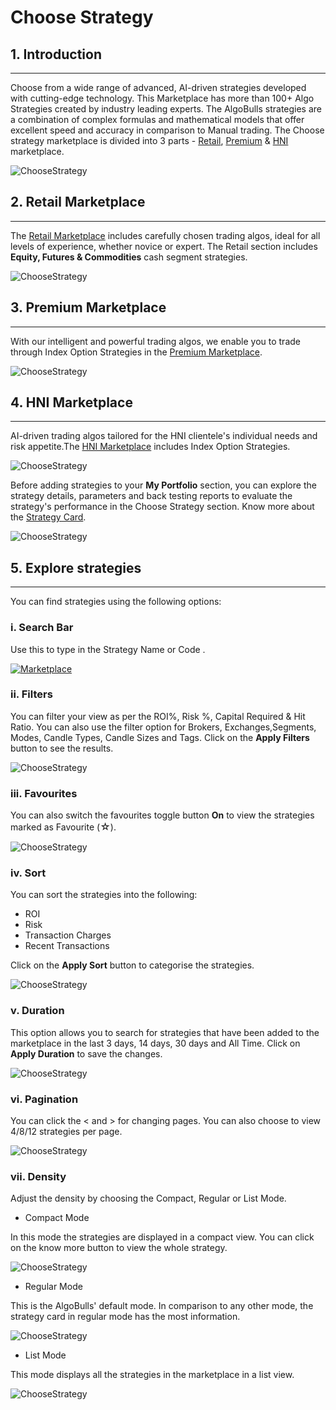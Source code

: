 # Choose Strategy

## 1. Introduction
---

Choose from a wide range of advanced, AI-driven strategies developed with cutting-edge technology.
This Marketplace has more than 100+ Algo Strategies created by industry leading experts. The AlgoBulls strategies are a combination of complex formulas and mathematical models that offer excellent speed and accuracy in comparison to Manual trading. 
The Choose strategy marketplace is divided into 3 parts - [Retail](https://app.algobulls.com/marketplace/category/retail), [Premium](https://app.algobulls.com/marketplace/category/premium) & [HNI](https://app.algobulls.com/marketplace/category/hni) marketplace.


![ChooseStrategy](imgs/cs1.png)

## 2. Retail Marketplace
---

The [Retail Marketplace]((https://app.algobulls.com/marketplace/category/retail)) includes carefully chosen trading algos, ideal for all levels of experience, whether novice or expert. The Retail section includes **Equity, Futures & Commodities** cash segment strategies.

![ChooseStrategy](imgs/retail_marketplace.png)

## 3. Premium Marketplace
---

With our intelligent and powerful trading algos, we enable you to trade through Index Option Strategies in the [Premium Marketplace](https://app.algobulls.com/marketplace/category/premium). 

![ChooseStrategy](imgs/premium_marketplace.png)

## 4. HNI Marketplace
---

AI-driven trading algos tailored for the HNI clientele's individual needs and risk appetite.The [HNI Marketplace](https://app.algobulls.com/marketplace/category/hni) includes Index Option Strategies.

![ChooseStrategy](imgs/hni_marketplace.png)

Before adding strategies to your **My Portfolio** section, you can explore the strategy details, parameters and back testing reports to evaluate the strategy's performance in the Choose Strategy section. Know more about the [Strategy Card](strategy-card.md).

![ChooseStrategy](imgs/cs2.png)

## 5. Explore strategies
---
You can find strategies using the following options: 

### i. Search Bar

Use this to type in the Strategy Name or Code .

[ ![Marketplace](imgs/cs3.png "Click to Enlarge or Ctrl+Click to open in a new Tab") ](imgs/cs3.png)

### ii. Filters

You can filter your view as per the ROI%, Risk %, Capital Required & Hit Ratio. You can also use the filter option for Brokers, Exchanges,Segments, Modes, Candle Types, Candle Sizes and Tags. Click on the **Apply Filters** button to see the results.

![ChooseStrategy](imgs/cs4.png)

### iii. Favourites

You can also switch the favourites toggle button **On** to view the strategies marked as Favourite (<font size=3>☆</font>).

![ChooseStrategy](imgs/cs5.png)

### iv. Sort

You can sort the strategies into the following:
* ROI 
* Risk 
* Transaction Charges 
* Recent Transactions 

Click on the **Apply Sort** button to categorise the strategies. 

![ChooseStrategy](imgs/cs6.png)

### v. Duration

This option allows you to search for strategies that have been added to the marketplace in the last 3 days, 14 days, 30 days and All Time. Click on **Apply Duration** to save the changes. 

![ChooseStrategy](imgs/cs7.png)

### vi. Pagination

You can click the < and > for changing pages. You can also choose to view 4/8/12 strategies per page.

![ChooseStrategy](imgs/cs8.png)

### vii. Density

Adjust the density by choosing the Compact, Regular or List Mode.

* Compact Mode

In this mode the strategies are displayed in a compact view. You can click on the know more button to view the whole strategy.

![ChooseStrategy](imgs/compact_mode.png)

* Regular Mode 

This is the AlgoBulls' default mode. In comparison to any other mode, the strategy card in regular mode has the most information.

![ChooseStrategy](imgs/regular_mode.png)

* List Mode

This mode displays all the strategies in the marketplace in a list view.

![ChooseStrategy](imgs/list_mode.png)